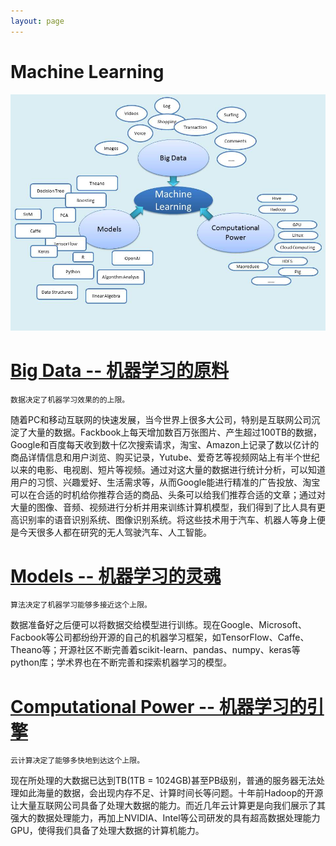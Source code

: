```yaml
---
layout: page
---
```


# Machine Learning
![Machine Learning](/images/ML.jpg)

# [Big Data -- 机器学习的原料](/bigdata/)
`数据决定了机器学习效果的的上限。`

随着PC和移动互联网的快速发展，当今世界上很多大公司，特别是互联网公司沉淀了大量的数据。Fackbook上每天增加数百万张图片、产生超过100TB的数据，Google和百度每天收到数十亿次搜索请求，淘宝、Amazon上记录了数以亿计的商品详情信息和用户浏览、购买记录，Yutube、爱奇艺等视频网站上有半个世纪以来的电影、电视剧、短片等视频。通过对这大量的数据进行统计分析，可以知道用户的习惯、兴趣爱好、生活需求等，从而Google能进行精准的广告投放、淘宝可以在合适的时机给你推荐合适的商品、头条可以给我们推荐合适的文章；通过对大量的图像、音频、视频进行分析并用来训练计算机模型，我们得到了比人具有更高识别率的语音识别系统、图像识别系统。将这些技术用于汽车、机器人等身上便是今天很多人都在研究的无人驾驶汽车、人工智能。

# [Models -- 机器学习的灵魂](/models/)
`算法决定了机器学习能够多接近这个上限。`

数据准备好之后便可以将数据交给模型进行训练。现在Google、Microsoft、Facbook等公司都纷纷开源的自己的机器学习框架，如TensorFlow、Caffe、Theano等；开源社区不断完善着scikit-learn、pandas、numpy、keras等python库；学术界也在不断完善和探索机器学习的模型。

# [Computational Power -- 机器学习的引擎](/computationalpower/)
`云计算决定了能够多快地到达这个上限。`

现在所处理的大数据已达到TB(1TB = 1024GB)甚至PB级别，普通的服务器无法处理如此海量的数据，会出现内存不足、计算时间长等问题。十年前Hadoop的开源让大量互联网公司具备了处理大数据的能力。而近几年云计算更是向我们展示了其强大的数据处理能力，再加上NVIDIA、Intel等公司研发的具有超高数据处理能力GPU，使得我们具备了处理大数据的计算机能力。

